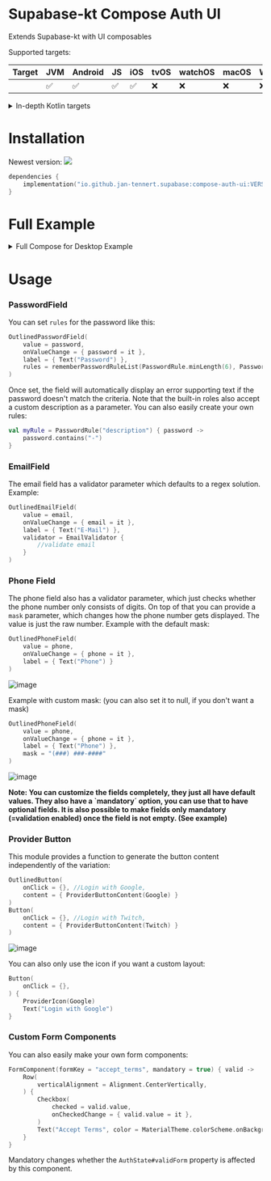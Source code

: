 # Supabase-kt Compose Auth UI

Extends Supabase-kt with UI composables

Supported targets:

| Target | **JVM** | **Android** | **JS** | **iOS** | **tvOS** | **watchOS** | **macOS** | **Windows** | **Linux** |
|--------|---------|-------------|--------|---------|----------|-------------|-----------|-------------|-----------|
|        | ✅       | ✅           | ✅      | ✅       | ❌        | ❌           | ❌         | ❌           | ❌         |

<details>

<summary>In-depth Kotlin targets</summary>

**iOS:** iosArm64, iosSimulatorArm64, iosX64

**JS**: Browser, NodeJS

**tvOS**: tvosArm64, tvosX64, tvosSimulatorArm64

**watchOS**: watchosArm64, watchosX64, watchosSimulatorArm64

**MacOS**: macosX64, macosArm64

**Windows**: mingwX64

**Linux**: linuxX64

</details>

# Installation

Newest version: [![](https://img.shields.io/github/release/supabase-community/supabase-kt?label=)](https://github.com/supabase-community/supabase-kt/releases)

```kotlin
dependencies {
    implementation("io.github.jan-tennert.supabase:compose-auth-ui:VERSION")
}
```

# Full Example

<details>

<summary>Full Compose for Desktop Example</summary>

```kotlin
singleWindowApplication {
    MaterialTheme(
        darkColorScheme()
    ) {
        Box(Modifier.fillMaxSize().background(MaterialTheme.colorScheme.background), contentAlignment = Alignment.Center) {
            AuthForm {
                var password by remember { mutableStateOf("") }
                var email by remember { mutableStateOf("") }
                var phone by remember { mutableStateOf("") }
                val state = LocalAuthState.current
                Column(
                    horizontalAlignment = Alignment.CenterHorizontally,
                ) {
                    OutlinedEmailField(
                        value = email,
                        onValueChange = { email = it },
                        label = { Text("E-Mail") },
                        mandatory = email.isNotBlank() //once an email is entered, it is mandatory. (which enable validation)
                    )
                    OutlinedPhoneField(
                        value = phone,
                        onValueChange = { phone = it },
                        label = { Text("Phone Number") }
                    )
                    OutlinedPasswordField(
                        value = password,
                        onValueChange = { password = it },
                        label = { Text("Password") },
                        rules = rememberPasswordRuleList(PasswordRule.minLength(6), PasswordRule.containsSpecialCharacter(), PasswordRule.containsDigit(), PasswordRule.containsLowercase(), PasswordRule.containsUppercase())
                    )
                    FormComponent("accept_terms") { valid ->
                        Row(
                            verticalAlignment = Alignment.CenterVertically,
                        ) {
                            Checkbox(
                                checked = valid.value,
                                onCheckedChange = { valid.value = it },
                            )
                            Text("Accept Terms", color = MaterialTheme.colorScheme.onBackground)
                        }
                    }
                    Button(
                        onClick = {}, //Login with email and password,
                        enabled = state.validForm,
                    ) {
                        Text("Login")
                    }
                    OutlinedButton(
                        onClick = {}, //Login with Google,
                        content = { ProviderButtonContent(Google) }
                    )
                    Button(
                        onClick = {}, //Login with Twitch,
                        content = { ProviderButtonContent(Twitch) }
                    )
                }
            }
        }
    }
}
```

https://github.com/supabase-community/supabase-kt/assets/26686035/91e5d533-3b01-4093-9585-a35e59b66927

</details>

# Usage

### PasswordField
You can set `rules` for the password like this:
```kotlin
OutlinedPasswordField(
    value = password,
    onValueChange = { password = it },
    label = { Text("Password") },
    rules = rememberPasswordRuleList(PasswordRule.minLength(6), PasswordRule.containsSpecialCharacter(), PasswordRule.containsDigit(), PasswordRule.containsLowercase(), PasswordRule.containsUppercase())
)
```
Once set, the field will automatically display an error supporting text if the password doesn't match the criteria.
Note that the built-in roles also accept a custom description as a parameter.
You can also easily create your own rules:
```kotlin
val myRule = PasswordRule("description") { password ->
    password.contains("-")
}
```

### EmailField
The email field has a validator parameter which defaults to a regex solution.
Example:
```kotlin
OutlinedEmailField(
    value = email,
    onValueChange = { email = it },
    label = { Text("E-Mail") },
    validator = EmailValidator { 
        //validate email
    }
)
```

### Phone Field
The phone field also has a validator parameter, which just checks whether the phone number only consists of digits.
On top of that you can provide a `mask` parameter, which changes how the phone number gets displayed. The value is just the raw number.
Example with the default mask:
```kotlin
OutlinedPhoneField(
    value = phone,
    onValueChange = { phone = it },
    label = { Text("Phone") }
)
```

![image](https://github.com/supabase-community/supabase-kt/assets/26686035/5405772b-f6f8-45e7-a28d-a55003f48e75)

Example with custom mask: (you can also set it to null, if you don't want a mask)
```kotlin
OutlinedPhoneField(
    value = phone,
    onValueChange = { phone = it },
    label = { Text("Phone") },
    mask = "(###) ###-####"
)
```

![image](https://github.com/supabase-community/supabase-kt/assets/26686035/13251358-9147-4f49-8116-9776ec3266b8)

**Note: You can customize the fields completely, they just all have default values. They also have a `mandatory´ option, you can use that to have optional fields. It is also possible to make fields only mandatory (=validation enabled) once the field is not empty. (See example)**

### Provider Button
This module provides a function to generate the button content independently of the variation:
```kotlin
OutlinedButton(
    onClick = {}, //Login with Google,
    content = { ProviderButtonContent(Google) }
)
Button(
    onClick = {}, //Login with Twitch,
    content = { ProviderButtonContent(Twitch) }
)
```

![image](https://github.com/supabase-community/supabase-kt/assets/26686035/fb5263e7-272c-4a79-a3c4-1f6755922752)

You can also only use the icon if you want a custom layout:
```kotlin
Button(
    onClick = {},
) {
    ProviderIcon(Google)
    Text("Login with Google")
}
```

### Custom Form Components
You can also easily make your own form components:
```kotlin
FormComponent(formKey = "accept_terms", mandatory = true) { valid ->
    Row(
        verticalAlignment = Alignment.CenterVertically,
    ) {
        Checkbox(
            checked = valid.value,
            onCheckedChange = { valid.value = it },
        )
        Text("Accept Terms", color = MaterialTheme.colorScheme.onBackground)
    }
}
```
Mandatory changes whether the `AuthState#validForm` property is affected by this component.